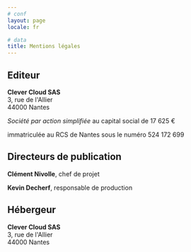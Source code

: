 ```yaml
---
# conf
layout: page
locale: fr

# data
title: Mentions légales
---
```


## Editeur

**Clever Cloud SAS**<br/>
3, rue de l'Allier<br/>
44000 Nantes

*Société par action simplifiée* au capital social de 17 625 € 

immatriculée au RCS de Nantes sous le numéro 524 172 699
 
## Directeurs de publication

**Clément Nivolle**, chef de projet  

**Kevin Decherf**, responsable de production
 
## Hébergeur

**Clever Cloud SAS**<br/>
3, rue de l'Allier<br/>
44000 Nantes
